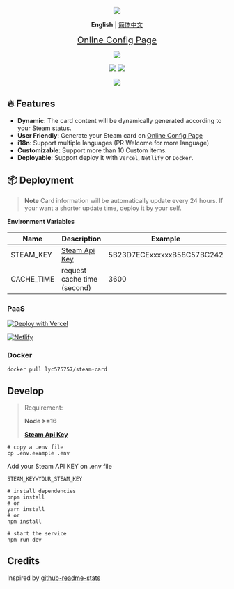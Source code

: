 <p align="center">
  <img src="https://cdn.jsdelivr.net/gh/yuyinws/static@master/2022/10/upgit_20221022_1666452661.svg">
</p>


<p align='center'>
<b>English</b> | <a href="https://github.com/yuyinws/steam-card/blob/master/README-CN.md">简体中文</a>
</p>

<p align="center">
<a href="https://card.yuy1n.io" style="font-size:20px">Online Config Page</a>
</p>
<p align="center">
  <a href="https://card.yuy1n.io">
		<img src="https://card.yuy1n.io/card/76561198028121353/en"/>
  </a>
</p>

<p align="center">
<a href="https://card.yuy1n.io">
<img src="https://therealsujitk-vercel-badge.vercel.app/?app=steam-card"></img>
</a>
<a href="https://netlifycard.yuy1n.io/">
<img src="https://api.netlify.com/api/v1/badges/26879726-2f6e-49e2-8abe-550512e9095c/deploy-status"></img>
</a>
</p>

<p align="center">
<a href="https://hub.docker.com/r/lyc575757/steam-card">
<img src="https://img.shields.io/badge/docker-%230db7ed.svg?style=for-the-badge&logo=docker&logoColor=white"></img>
</a>
<p>

## 🔥 Features
- **Dynamic**: The card content will be dynamically generated according to your Steam status.
- **User Friendly**: Generate your Steam card on [Online Config Page](https://card.yuy1n.io)
- **i18n**: Support multiple languages (PR Welcome for more language)
- **Customizable**: Support more than 10 Custom items.
- **Deployable**: Support deploy it with `Vercel`, `Netlify` or `Docker`.

## 📦 Deployment  

> **Note** 
> Card information will be automatically update every 24 hours. If your want a shorter update time, deploy it by your self.

**Environment Variables**

| Name      | Description | Example |
| ----------- | ----------- | ----------- |
| STEAM_KEY      | [Steam Api Key](https://steamcommunity.com/dev/apikey) | 5B23D7ECExxxxxxB58C57BC242 |
| CACHE_TIME   | request cache time (second)| 3600 |

### PaaS

[![Deploy with Vercel](https://vercel.com/button)](https://vercel.com/new/clone?repository-url=https%3A%2F%2Fgithub.com%2Fyuyinws%2Fsteam-card&env=STEAM_KEY,CACHE_TIME)

[![Netlify](https://www.netlify.com/img/deploy/button.svg)](https://app.netlify.com/start/deploy?repository=https://github.com/yuyinws/steam-card)

### Docker

`docker pull lyc575757/steam-card`

## Develop

> Requirement:
>
> **Node >=16**
>
> **[Steam Api Key](https://steamcommunity.com/dev/apikey)**

```shell
# copy a .env file
cp .env.example .env
```

Add your Steam API KEY on .env file
```shell
STEAM_KEY=YOUR_STEAM_KEY
```

```shell
# install dependencies
pnpm install 
# or
yarn install
# or
npm install

# start the service
npm run dev
```

## Credits
Inspired by [github-readme-stats](https://github.com/anuraghazra/github-readme-stats)

